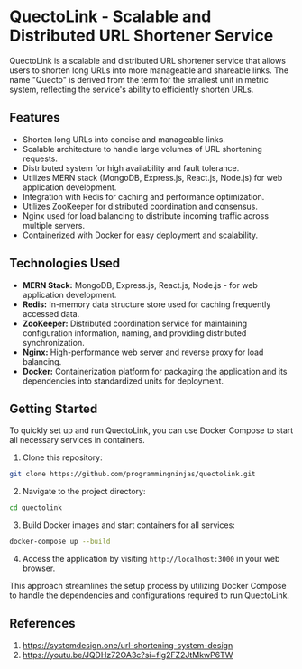 # QuectoLink - Scalable and Distributed URL Shortener Service

QuectoLink is a scalable and distributed URL shortener service that allows users to shorten long URLs into more manageable and shareable links. The name "Quecto" is derived from the term for the smallest unit in metric system, reflecting the service's ability to efficiently shorten URLs.

## Features

- Shorten long URLs into concise and manageable links.
- Scalable architecture to handle large volumes of URL shortening requests.
- Distributed system for high availability and fault tolerance.
- Utilizes MERN stack (MongoDB, Express.js, React.js, Node.js) for web application development.
- Integration with Redis for caching and performance optimization.
- Utilizes ZooKeeper for distributed coordination and consensus.
- Nginx used for load balancing to distribute incoming traffic across multiple servers.
- Containerized with Docker for easy deployment and scalability.

## Technologies Used

- **MERN Stack:** MongoDB, Express.js, React.js, Node.js - for web application development.
- **Redis:** In-memory data structure store used for caching frequently accessed data.
- **ZooKeeper:** Distributed coordination service for maintaining configuration information, naming, and providing distributed synchronization.
- **Nginx:** High-performance web server and reverse proxy for load balancing.
- **Docker:** Containerization platform for packaging the application and its dependencies into standardized units for deployment.

## Getting Started

To quickly set up and run QuectoLink, you can use Docker Compose to start all necessary services in containers.

1. Clone this repository:

```bash
git clone https://github.com/programmingninjas/quectolink.git
```


2. Navigate to the project directory:

```bash
cd quectolink
```
3. Build Docker images and start containers for all services:
```bash
docker-compose up --build
```
4. Access the application by visiting `http://localhost:3000` in your web browser.

This approach streamlines the setup process by utilizing Docker Compose to handle the dependencies and configurations required to run QuectoLink.

## References
1. https://systemdesign.one/url-shortening-system-design
2. https://youtu.be/JQDHz72OA3c?si=flg2FZ2JtMkwP6TW
